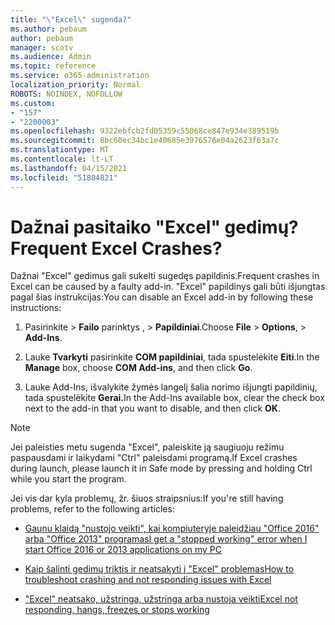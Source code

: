 ```yaml
---
title: "\"Excel\" sugenda?"
ms.author: pebaum
author: pebaum
manager: scotv
ms.audience: Admin
ms.topic: reference
ms.service: o365-administration
localization_priority: Normal
ROBOTS: NOINDEX, NOFOLLOW
ms.custom:
- "157"
- "2200003"
ms.openlocfilehash: 9322ebfcb2fd05359c55068ce847e934e389519b
ms.sourcegitcommit: 8bc60ec34bc1e40685e3976576e04a2623f63a7c
ms.translationtype: MT
ms.contentlocale: lt-LT
ms.lasthandoff: 04/15/2021
ms.locfileid: "51804821"
---
```

# <a name="frequent-excel-crashes"></a><span data-ttu-id="908f4-102">Dažnai pasitaiko "Excel" gedimų?</span><span class="sxs-lookup"><span data-stu-id="908f4-102">Frequent Excel Crashes?</span></span>

<span data-ttu-id="908f4-103">Dažnai "Excel" gedimus gali sukelti sugedęs papildinis.</span><span class="sxs-lookup"><span data-stu-id="908f4-103">Frequent crashes in Excel can be caused by a faulty add-in.</span></span> <span data-ttu-id="908f4-104">"Excel" papildinys gali būti išjungtas pagal šias instrukcijas:</span><span class="sxs-lookup"><span data-stu-id="908f4-104">You can disable an Excel add-in by following these instructions:</span></span>
  
1. <span data-ttu-id="908f4-105">Pasirinkite  \> **Failo** parinktys , \> **Papildiniai**.</span><span class="sxs-lookup"><span data-stu-id="908f4-105">Choose **File** \> **Options**, \> **Add-Ins**.</span></span>

2. <span data-ttu-id="908f4-106">Lauke **Tvarkyti** pasirinkite **COM papildiniai**, tada spustelėkite **Eiti**.</span><span class="sxs-lookup"><span data-stu-id="908f4-106">In the **Manage** box, choose **COM Add-ins**, and then click **Go**.</span></span>

3. <span data-ttu-id="908f4-107">Lauke Add-Ins, išvalykite žymės langelį šalia norimo išjungti papildinių, tada spustelėkite **Gerai.**</span><span class="sxs-lookup"><span data-stu-id="908f4-107">In the Add-Ins available box, clear the check box next to the add-in that you want to disable, and then click **OK**.</span></span>

> [!NOTE]
> <span data-ttu-id="908f4-108">Jei paleisties metu sugenda "Excel", paleiskite ją saugiuoju režimu paspausdami ir laikydami "Ctrl" paleisdami programą.</span><span class="sxs-lookup"><span data-stu-id="908f4-108">If Excel crashes during launch, please launch it in Safe mode by pressing and holding Ctrl while you start the program.</span></span>
  
<span data-ttu-id="908f4-109">Jei vis dar kyla problemų, žr. šiuos straipsnius:</span><span class="sxs-lookup"><span data-stu-id="908f4-109">If you're still having problems, refer to the following articles:</span></span>
  
- [<span data-ttu-id="908f4-110">Gaunu klaidą "nustojo veikti", kai kompiuteryje paleidžiau "Office 2016" arba "Office 2013" programas</span><span class="sxs-lookup"><span data-stu-id="908f4-110">I get a "stopped working" error when I start Office 2016 or 2013 applications on my PC</span></span>](https://support.office.com/article/52bd7985-4e99-4a35-84c8-2d9b8301a2fa.aspx)

- [<span data-ttu-id="908f4-111">Kaip šalinti gedimų triktis ir neatsakyti į "Excel" problemas</span><span class="sxs-lookup"><span data-stu-id="908f4-111">How to troubleshoot crashing and not responding issues with Excel</span></span>](https://support.microsoft.com/help/2758592/how-to-troubleshoot-crashing-and-not-responding-issues-with-excel)

- [<span data-ttu-id="908f4-112">"Excel" neatsako, užstringa, užstringa arba nustoja veikti</span><span class="sxs-lookup"><span data-stu-id="908f4-112">Excel not responding, hangs, freezes or stops working</span></span>](https://support.office.com/article/37e7d3c9-9e84-40bf-a805-4ca6853a1ff4.aspx)

